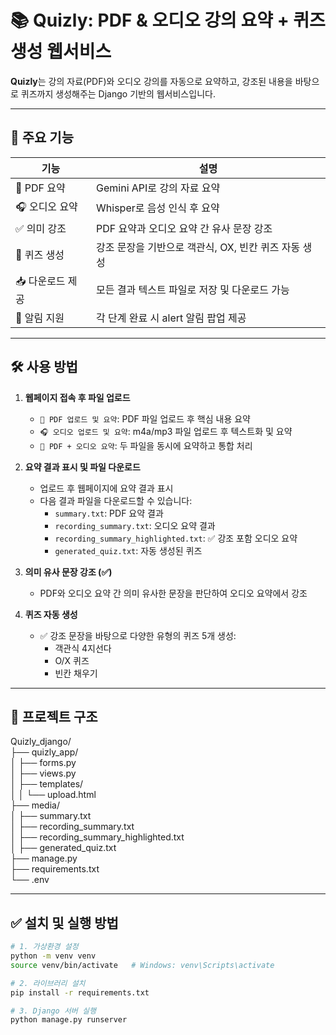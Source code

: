 # 📚 Quizly: PDF & 오디오 강의 요약 + 퀴즈 생성 웹서비스

**Quizly**는 강의 자료(PDF)와 오디오 강의를 자동으로 요약하고, 강조된 내용을 바탕으로 퀴즈까지 생성해주는 Django 기반의 웹서비스입니다.

---

## 🚀 주요 기능

| 기능 | 설명 |
|------|------|
| 📘 PDF 요약 | Gemini API로 강의 자료 요약 |
| 🎧 오디오 요약 | Whisper로 음성 인식 후 요약 |
| ✅ 의미 강조 | PDF 요약과 오디오 요약 간 유사 문장 강조 |
| 🧠 퀴즈 생성 | 강조 문장을 기반으로 객관식, OX, 빈칸 퀴즈 자동 생성 |
| 📥 다운로드 제공 | 모든 결과 텍스트 파일로 저장 및 다운로드 가능 |
| 🔔 알림 지원 | 각 단계 완료 시 alert 알림 팝업 제공 |

---

## 🛠️ 사용 방법

1. **웹페이지 접속 후 파일 업로드**
   - `📘 PDF 업로드 및 요약`: PDF 파일 업로드 후 핵심 내용 요약
   - `🎧 오디오 업로드 및 요약`: m4a/mp3 파일 업로드 후 텍스트화 및 요약
   - `🧠 PDF + 오디오 요약`: 두 파일을 동시에 요약하고 통합 처리

2. **요약 결과 표시 및 파일 다운로드**
   - 업로드 후 웹페이지에 요약 결과 표시
   - 다음 결과 파일을 다운로드할 수 있습니다:
     - `summary.txt`: PDF 요약 결과
     - `recording_summary.txt`: 오디오 요약 결과
     - `recording_summary_highlighted.txt`: ✅ 강조 포함 오디오 요약
     - `generated_quiz.txt`: 자동 생성된 퀴즈

3. **의미 유사 문장 강조 (✅)**
   - PDF와 오디오 요약 간 의미 유사한 문장을 판단하여 오디오 요약에서 강조

4. **퀴즈 자동 생성**
   - ✅ 강조 문장을 바탕으로 다양한 유형의 퀴즈 5개 생성:
     - 객관식 4지선다
     - O/X 퀴즈
     - 빈칸 채우기

---

## 📂 프로젝트 구조

Quizly_django/   
├── quizly_app/   
│   ├── forms.py   
│   ├── views.py   
│   ├── templates/   
│   │   └── upload.html   
├── media/   
│   ├── summary.txt   
│   ├── recording_summary.txt   
│   ├── recording_summary_highlighted.txt   
│   ├── generated_quiz.txt   
├── manage.py   
├── requirements.txt   
└── .env   

---
## ✅ 설치 및 실행 방법

```bash
# 1. 가상환경 설정
python -m venv venv
source venv/bin/activate   # Windows: venv\Scripts\activate

# 2. 라이브러리 설치
pip install -r requirements.txt

# 3. Django 서버 실행
python manage.py runserver








